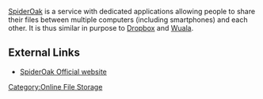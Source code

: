 [SpiderOak](http://www.spideroak.com) is a service with dedicated
applications allowing people to share their files between multiple
computers (including smartphones) and each other. It is thus similar in
purpose to [Dropbox](Dropbox "wikilink") and [Wuala](Wuala "wikilink").

## External Links

- [SpiderOak Official website](http://www.spideroak.com)

[Category:Online File Storage](Category:Online_File_Storage "wikilink")